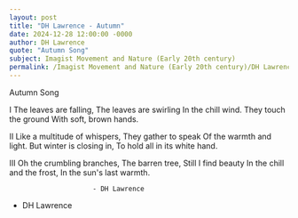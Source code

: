 ```yaml
---
layout: post
title: "DH Lawrence - Autumn"
date: 2024-12-28 12:00:00 -0000
author: DH Lawrence
quote: "Autumn Song"
subject: Imagist Movement and Nature (Early 20th century)
permalink: /Imagist Movement and Nature (Early 20th century)/DH Lawrence/DH Lawrence - Autumn
---
```


Autumn Song
  
I
The leaves are falling,
The leaves are swirling
In the chill wind.
They touch the ground
With soft, brown hands.

II
Like a multitude of whispers,
They gather to speak
Of the warmth and light.
But winter is closing in,
To hold all in its white hand.

III
Oh the crumbling branches,
The barren tree,
Still I find beauty
In the chill and the frost,
In the sun's last warmth.

                         - DH Lawrence  


- DH Lawrence
